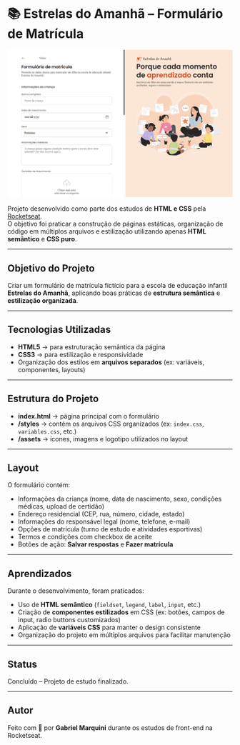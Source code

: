 # 📚 Estrelas do Amanhã – Formulário de Matrícula

![Preview do projeto](./assets/Screenshot%20from%202025-08-24%2016-56-03.png)

Projeto desenvolvido como parte dos estudos de **HTML e CSS** pela [Rocketseat](https://www.rocketseat.com.br/).  
O objetivo foi praticar a construção de páginas estáticas, organização de código em múltiplos arquivos e estilização utilizando apenas **HTML semântico** e **CSS puro**.

---

## Objetivo do Projeto
Criar um formulário de matrícula fictício para a escola de educação infantil **Estrelas do Amanhã**, aplicando boas práticas de **estrutura semântica** e **estilização organizada**.

---

## Tecnologias Utilizadas
- **HTML5** → para estruturação semântica da página  
- **CSS3** → para estilização e responsividade  
- Organização dos estilos em **arquivos separados** (ex: variáveis, componentes, layouts)  

---

## Estrutura do Projeto
- **index.html** → página principal com o formulário  
- **/styles** → contém os arquivos CSS organizados (ex: `index.css`, `variables.css`, etc.)  
- **/assets** → ícones, imagens e logotipo utilizados no layout  

---

## Layout
O formulário contém:
- Informações da criança (nome, data de nascimento, sexo, condições médicas, upload de certidão)  
- Endereço residencial (CEP, rua, número, cidade, estado)  
- Informações do responsável legal (nome, telefone, e-mail)  
- Opções de matrícula (turno de estudo e atividades esportivas)  
- Termos e condições com checkbox de aceite  
- Botões de ação: **Salvar respostas** e **Fazer matrícula**  

---

## Aprendizados
Durante o desenvolvimento, foram praticados:
- Uso de **HTML semântico** (`fieldset`, `legend`, `label`, `input`, etc.)  
- Criação de **componentes estilizados** em CSS (ex: botões, campos de input, radio buttons customizados)  
- Aplicação de **variáveis CSS** para manter o design consistente  
- Organização do projeto em múltiplos arquivos para facilitar manutenção  

---

## Status
Concluído – Projeto de estudo finalizado.  

---


## Autor
Feito com 💙 por **Gabriel Marquini** durante os estudos de front-end na Rocketseat.
